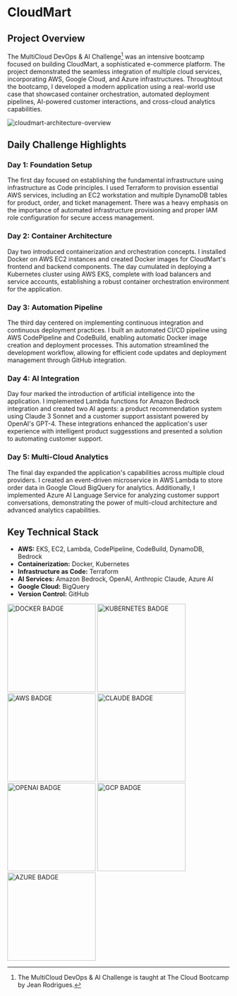 # CloudMart

## Project Overview
The MultiCloud DevOps & AI Challenge[^1] was an intensive bootcamp focused on building CloudMart, a sophisticated e-commerce platform. The project demonstrated the seamless integration of multiple cloud services, incorporating AWS, Google Cloud, and Azure infrastructures. Throughtout the bootcamp, I developed a modern application using a real-world use case that showcased container orchestration, automated deployment pipelines, AI-powered customer interactions, and cross-cloud analytics capabilities.

![cloudmart-architecture-overview](https://github.com/user-attachments/assets/706aca4c-484e-4e03-81ce-71c254918b1b)

## Daily Challenge Highlights
### Day 1: Foundation Setup
The first day focused on establishing the fundamental infrastructure using infrastructure as Code principles. I used Terraform to provision essential AWS services, including an EC2 workstation and multiple DynamoDB tables for product, order, and ticket management. There was a heavy emphasis on the importance of automated infrastructure provisioning and proper IAM role configuration for secure access management.

### Day 2: Container Architecture
Day two introduced containerization and orchestration concepts. I installed Docker on AWS EC2 instances and created Docker images for CloudMart's frontend and backend components. The day cumulated in deploying a Kubernetes cluster using AWS EKS, complete with load balancers and service accounts, establishing a robust container orchestration environment for the application.

### Day 3: Automation Pipeline
The third day centered on implementing continuous integration and continuous deployment practices. I built an automated CI/CD pipeline using AWS CodePipeline and CodeBuild, enabling automatic Docker image creation and deployment processes. This automation streamlined the development workflow, allowing for efficient code updates and deployment management through GitHub integration.

### Day 4: AI Integration
Day four marked the introduction of artificial intelligence into the application. I implemented Lambda functions for Amazon Bedrock integration and created two AI agents: a product recommendation system using Claude 3 Sonnet and a customer support assistant powered by OpenAI's GPT-4. These integrations enhanced the application's user experience with intelligent product suggesstions and presented a solution to automating customer support.

### Day 5: Multi-Cloud Analytics
The final day expanded the application's capabilities across multiple cloud providers. I created an event-driven microservice in AWS Lambda to store order data in Google Cloud BigQuery for analytics. Additionally, I implemented Azure AI Language Service for analyzing customer support conversations, demonstrating the power of multi-cloud architecture and advanced analytics capabilities.

## Key Technical Stack
- **AWS:** EKS, EC2, Lambda, CodePipeline, CodeBuild, DynamoDB, Bedrock
- **Containerization:** Docker, Kubernetes
- **Infrastructure as Code:** Terraform
- **AI Services:** Amazon Bedrock, OpenAI, Anthropic Claude, Azure AI
- **Google Cloud:** BigQuery
- **Version Control:** GitHub

<img alt="DOCKER BADGE" src="https://github.com/user-attachments/assets/bdda88f1-3dba-455b-958a-7b73d016aa3f" width="200">
<img alt="KUBERNETES BADGE" src="https://github.com/user-attachments/assets/a0ccd526-9a1e-43b0-8afa-47b39b39cd65" width="200">
<img alt="AWS BADGE" src="https://github.com/user-attachments/assets/f076bf1c-6ce0-4fa8-b990-edd2f667b75f" width="200">
<img alt="CLAUDE BADGE" src="https://github.com/user-attachments/assets/7738aee8-e858-40e2-90d9-bd77e8466c9d" width="200">
<img alt="OPENAI BADGE" src="https://github.com/user-attachments/assets/a1f23867-2471-4e90-b800-5981a7bc9714" width="200">
<img alt="GCP BADGE" src="https://github.com/user-attachments/assets/877f76c9-c077-4618-9d67-9d999661a73b" width="200">
<img alt="AZURE BADGE" src="https://github.com/user-attachments/assets/34b193e1-b4c2-45b5-96f9-ff5388071d46" width="200">
<!-- ![EN_MDAC_VIP_BADGE_DOCKER](https://github.com/user-attachments/assets/bdda88f1-3dba-455b-958a-7b73d016aa3f)
![EN_MDAC_VIP_BADGE_KUBERNETES](https://github.com/user-attachments/assets/a0ccd526-9a1e-43b0-8afa-47b39b39cd65)
![EN_MDAC_VIP_BADGE_AWS](https://github.com/user-attachments/assets/f076bf1c-6ce0-4fa8-b990-edd2f667b75f)
![EN_MDAC_VIP_BADGE_CLAUDE](https://github.com/user-attachments/assets/7738aee8-e858-40e2-90d9-bd77e8466c9d)
![EN_MDAC_VIP_BADGE_OPENAI](https://github.com/user-attachments/assets/a1f23867-2471-4e90-b800-5981a7bc9714)
![EN_MDAC_VIP_BADGE_GCP](https://github.com/user-attachments/assets/877f76c9-c077-4618-9d67-9d999661a73b)
![EN_MDAC_VIP_BADGE_AZURE](https://github.com/user-attachments/assets/34b193e1-b4c2-45b5-96f9-ff5388071d46) -->

[^1]: The MultiCloud DevOps & AI Challenge is taught at The Cloud Bootcamp by Jean Rodrigues.

